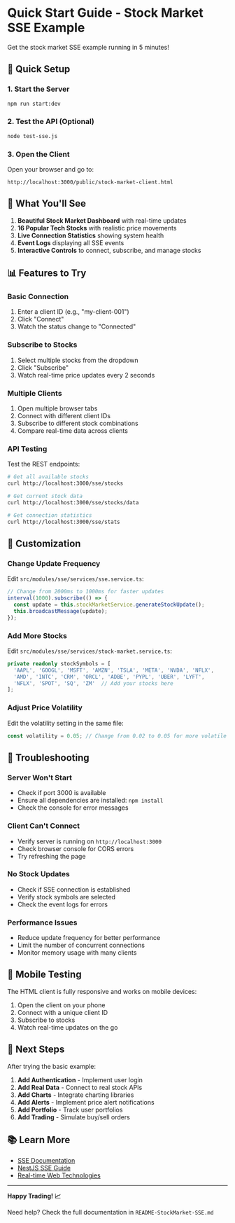 # Quick Start Guide - Stock Market SSE Example

Get the stock market SSE example running in 5 minutes!

## 🚀 Quick Setup

### 1. Start the Server
```bash
npm run start:dev
```

### 2. Test the API (Optional)
```bash
node test-sse.js
```

### 3. Open the Client
Open your browser and go to:
```
http://localhost:3000/public/stock-market-client.html
```

## 🎯 What You'll See

1. **Beautiful Stock Market Dashboard** with real-time updates
2. **16 Popular Tech Stocks** with realistic price movements
3. **Live Connection Statistics** showing system health
4. **Event Logs** displaying all SSE events
5. **Interactive Controls** to connect, subscribe, and manage stocks

## 📊 Features to Try

### Basic Connection
1. Enter a client ID (e.g., "my-client-001")
2. Click "Connect"
3. Watch the status change to "Connected"

### Subscribe to Stocks
1. Select multiple stocks from the dropdown
2. Click "Subscribe"
3. Watch real-time price updates every 2 seconds

### Multiple Clients
1. Open multiple browser tabs
2. Connect with different client IDs
3. Subscribe to different stock combinations
4. Compare real-time data across clients

### API Testing
Test the REST endpoints:
```bash
# Get all available stocks
curl http://localhost:3000/sse/stocks

# Get current stock data
curl http://localhost:3000/sse/stocks/data

# Get connection statistics
curl http://localhost:3000/sse/stats
```

## 🔧 Customization

### Change Update Frequency
Edit `src/modules/sse/services/sse.service.ts`:
```typescript
// Change from 2000ms to 1000ms for faster updates
interval(1000).subscribe(() => {
  const update = this.stockMarketService.generateStockUpdate();
  this.broadcastMessage(update);
});
```

### Add More Stocks
Edit `src/modules/sse/services/stock-market.service.ts`:
```typescript
private readonly stockSymbols = [
  'AAPL', 'GOOGL', 'MSFT', 'AMZN', 'TSLA', 'META', 'NVDA', 'NFLX',
  'AMD', 'INTC', 'CRM', 'ORCL', 'ADBE', 'PYPL', 'UBER', 'LYFT',
  'NFLX', 'SPOT', 'SQ', 'ZM'  // Add your stocks here
];
```

### Adjust Price Volatility
Edit the volatility setting in the same file:
```typescript
const volatility = 0.05; // Change from 0.02 to 0.05 for more volatile prices
```

## 🐛 Troubleshooting

### Server Won't Start
- Check if port 3000 is available
- Ensure all dependencies are installed: `npm install`
- Check the console for error messages

### Client Can't Connect
- Verify server is running on `http://localhost:3000`
- Check browser console for CORS errors
- Try refreshing the page

### No Stock Updates
- Check if SSE connection is established
- Verify stock symbols are selected
- Check the event logs for errors

### Performance Issues
- Reduce update frequency for better performance
- Limit the number of concurrent connections
- Monitor memory usage with many clients

## 📱 Mobile Testing

The HTML client is fully responsive and works on mobile devices:
1. Open the client on your phone
2. Connect with a unique client ID
3. Subscribe to stocks
4. Watch real-time updates on the go

## 🔗 Next Steps

After trying the basic example:

1. **Add Authentication** - Implement user login
2. **Add Real Data** - Connect to real stock APIs
3. **Add Charts** - Integrate charting libraries
4. **Add Alerts** - Implement price alert notifications
5. **Add Portfolio** - Track user portfolios
6. **Add Trading** - Simulate buy/sell orders

## 📚 Learn More

- [SSE Documentation](https://developer.mozilla.org/en-US/docs/Web/API/Server-sent_events)
- [NestJS SSE Guide](https://docs.nestjs.com/techniques/streaming-files)
- [Real-time Web Technologies](https://web.dev/real-time/)

---

**Happy Trading! 📈**

Need help? Check the full documentation in `README-StockMarket-SSE.md` 
